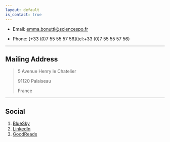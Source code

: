 ```yaml
---
layout: default
is_contact: true
---
```


* Email: [emma.bonutti@sciencespo.fr](mailto:emma.bonutti@sciencespo.fr)

* Phone: [+33 (0)7 55 55 57 56](tel:+33 (0)7 55 55 57 56)

---

## Mailing Address

> 5 Avenue Henry le Chatelier
>
> 91120 Palaiseau
>
> France

---

## Social

1. [BlueSky](#)
2. [LinkedIn](#)
3. [GoodReads](#)
